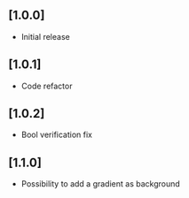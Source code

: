 ## [1.0.0]

- Initial release

## [1.0.1]

- Code refactor

## [1.0.2]

- Bool verification fix

## [1.1.0]

- Possibility to add a gradient as background